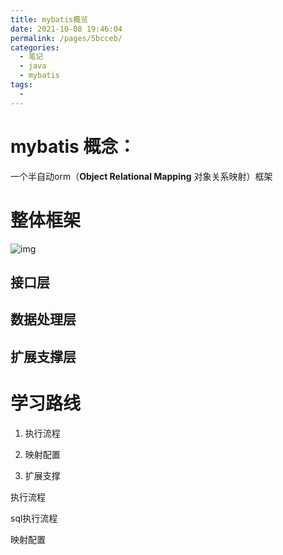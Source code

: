 ```yaml
---
title: mybatis概览
date: 2021-10-08 19:46:04
permalink: /pages/5bcceb/
categories:
  - 笔记
  - java
  - mybatis
tags:
  - 
---
```

# mybatis 概念：

一个半自动orm（**Object Relational Mapping** 对象关系映射）框架

# 整体框架

![img](https://img.ggball.top/3003028eacbd93763c628c4b1bc64b7b4a058068.jpg@1320w_1154h.webp)



## 接口层

## 数据处理层

## 扩展支撑层



# 学习路线

1. 执行流程

2. 映射配置

3. 扩展支撑

执行流程 

sql执行流程

映射配置



